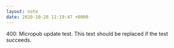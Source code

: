 ```yaml
---
layout: note
date: 2020-10-28 11:19:47 +0000
---
```


400: Micropub update test. This text should be replaced if the test succeeds.
